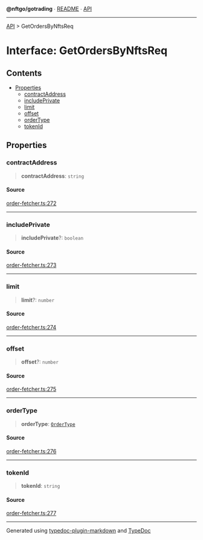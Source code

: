 **@nftgo/gotrading** ∙ [README](../README.md) ∙ [API](../exports.md)

***

[API](../exports.md) > GetOrdersByNftsReq

# Interface: GetOrdersByNftsReq

## Contents

- [Properties](GetOrdersByNftsReq.md#properties)
  - [contractAddress](GetOrdersByNftsReq.md#contractaddress)
  - [includePrivate](GetOrdersByNftsReq.md#includeprivate)
  - [limit](GetOrdersByNftsReq.md#limit)
  - [offset](GetOrdersByNftsReq.md#offset)
  - [orderType](GetOrdersByNftsReq.md#ordertype)
  - [tokenId](GetOrdersByNftsReq.md#tokenid)

## Properties

### contractAddress

> **contractAddress**: `string`

#### Source

[order-fetcher.ts:272](https://github.com/NFTGo/GoTrading/blob/1fa3b8d/src/types/order-fetcher.ts#L272)

***

### includePrivate

> **includePrivate**?: `boolean`

#### Source

[order-fetcher.ts:273](https://github.com/NFTGo/GoTrading/blob/1fa3b8d/src/types/order-fetcher.ts#L273)

***

### limit

> **limit**?: `number`

#### Source

[order-fetcher.ts:274](https://github.com/NFTGo/GoTrading/blob/1fa3b8d/src/types/order-fetcher.ts#L274)

***

### offset

> **offset**?: `number`

#### Source

[order-fetcher.ts:275](https://github.com/NFTGo/GoTrading/blob/1fa3b8d/src/types/order-fetcher.ts#L275)

***

### orderType

> **orderType**: [`OrderType`](../enumerations/OrderType.md)

#### Source

[order-fetcher.ts:276](https://github.com/NFTGo/GoTrading/blob/1fa3b8d/src/types/order-fetcher.ts#L276)

***

### tokenId

> **tokenId**: `string`

#### Source

[order-fetcher.ts:277](https://github.com/NFTGo/GoTrading/blob/1fa3b8d/src/types/order-fetcher.ts#L277)

***

Generated using [typedoc-plugin-markdown](https://www.npmjs.com/package/typedoc-plugin-markdown) and [TypeDoc](https://typedoc.org/)
